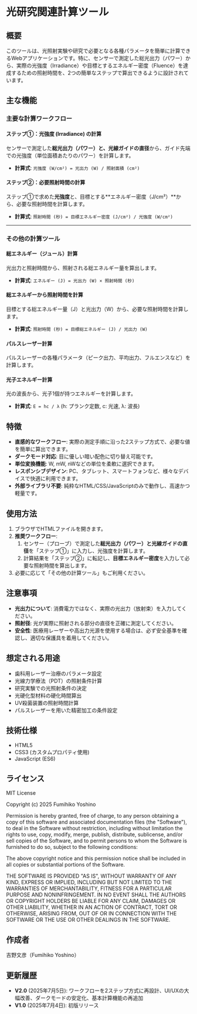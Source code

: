 # 光研究関連計算ツール

## 概要

このツールは、光照射実験や研究で必要となる各種パラメータを簡単に計算できるWebアプリケーションです。特に、センサーで測定した総光出力（パワー）から、実際の光強度（Irradiance）や目標とするエネルギー密度（Fluence）を達成するための照射時間を、2つの簡単なステップで算出できるように設計されています。

## 主な機能

### 主要な計算ワークフロー

#### ステップ①：光強度 (Irradiance) の計算
センサーで測定した**総光出力（パワー）**と、光線ガイドの**直径**から、ガイド先端での光強度（単位面積あたりのパワー）を計算します。
- **計算式**: `光強度 (W/cm²) = 光出力 (W) / 照射面積 (cm²)`

#### ステップ②：必要照射時間の計算
ステップ①で求めた**光強度**と、目標とする**エネルギー密度（J/cm²）**から、必要な照射時間を計算します。
- **計算式**: `照射時間 (秒) = 目標エネルギー密度 (J/cm²) / 光強度 (W/cm²)`

---

### その他の計算ツール

#### 総エネルギー（ジュール）計算
光出力と照射時間から、照射される総エネルギー量を算出します。
- **計算式**: `エネルギー (J) = 光出力 (W) × 照射時間 (秒)`

#### 総エネルギーから照射時間を計算
目標とする総エネルギー量（J）と光出力（W）から、必要な照射時間を計算します。
- **計算式**: `照射時間 (秒) = 目標総エネルギー (J) / 光出力 (W)`

#### パルスレーザー計算
パルスレーザーの各種パラメータ（ピーク出力、平均出力、フルエンスなど）を計算します。

#### 光子エネルギー計算
光の波長から、光子1個が持つエネルギーを計算します。
- **計算式**: `E = hc / λ` (h: プランク定数, c: 光速, λ: 波長)

## 特徴

- **直感的なワークフロー**: 実際の測定手順に沿った2ステップ方式で、必要な値を簡単に算出できます。
- **ダークモード対応**: 目に優しい暗い配色に切り替え可能です。
- **単位変換機能**: W, mW, nWなどの単位を柔軟に選択できます。
- **レスポンシブデザイン**: PC、タブレット、スマートフォンなど、様々なデバイスで快適に利用できます。
- **外部ライブラリ不要**: 純粋なHTML/CSS/JavaScriptのみで動作し、高速かつ軽量です。

## 使用方法

1.  ブラウザでHTMLファイルを開きます。
2.  **推奨ワークフロー**:
    1.  センサー（プローブ）で測定した**総光出力（パワー）**と**光線ガイドの直径**を「ステップ①」に入力し、光強度を計算します。
    2.  計算結果を「ステップ②」に転記し、**目標エネルギー密度**を入力して必要な照射時間を算出します。
3.  必要に応じて「その他の計算ツール」もご利用ください。

## 注意事項

- **光出力について**: 消費電力ではなく、実際の光出力（放射束）を入力してください。
- **照射径**: 光が実際に照射される部分の直径を正確に測定してください。
- **安全性**: 医療用レーザーや高出力光源を使用する場合は、必ず安全基準を確認し、適切な保護具を着用してください。

## 想定される用途

- 歯科用レーザー治療のパラメータ設定
- 光線力学療法（PDT）の照射条件計算
- 研究実験での光照射条件の決定
- 光硬化型材料の硬化時間算出
- UV殺菌装置の照射時間計算
- パルスレーザーを用いた精密加工の条件設定

## 技術仕様

- HTML5
- CSS3 (カスタムプロパティ使用)
- JavaScript (ES6)

## ライセンス

MIT License

Copyright (c) 2025 Fumihiko Yoshino

Permission is hereby granted, free of charge, to any person obtaining a copy of this software and associated documentation files (the "Software"), to deal in the Software without restriction, including without limitation the rights to use, copy, modify, merge, publish, distribute, sublicense, and/or sell copies of the Software, and to permit persons to whom the Software is furnished to do so, subject to the following conditions:

The above copyright notice and this permission notice shall be included in all copies or substantial portions of the Software.

THE SOFTWARE IS PROVIDED "AS IS", WITHOUT WARRANTY OF ANY KIND, EXPRESS OR IMPLIED, INCLUDING BUT NOT LIMITED TO THE WARRANTIES OF MERCHANTABILITY, FITNESS FOR A PARTICULAR PURPOSE AND NONINFRINGEMENT. IN NO EVENT SHALL THE AUTHORS OR COPYRIGHT HOLDERS BE LIABLE FOR ANY CLAIM, DAMAGES OR OTHER LIABILITY, WHETHER IN AN ACTION OF CONTRACT, TORT OR OTHERWISE, ARISING FROM, OUT OF OR IN CONNECTION WITH THE SOFTWARE OR THE USE OR OTHER DEALINGS IN THE SOFTWARE.

## 作成者

吉野文彦（Fumihiko Yoshino）

## 更新履歴

- **V2.0** (2025年7月5日): ワークフローを2ステップ方式に再設計、UI/UXの大幅改善、ダークモードの安定化、基本計算機能の再追加
- **V1.0** (2025年7月4日): 初版リリース
